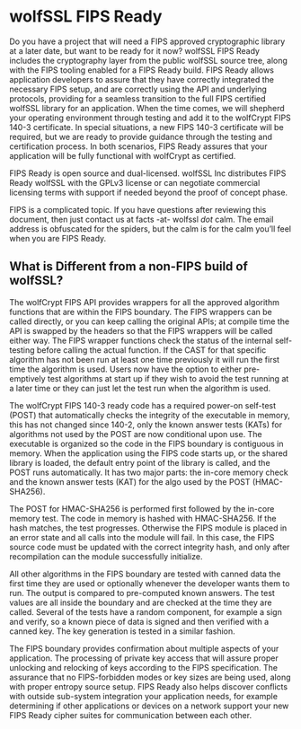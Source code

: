 # wolfSSL FIPS Ready

Do you have a project that will need a FIPS approved cryptographic library at 
a later date, but want to be ready for it now? wolfSSL FIPS Ready includes the 
cryptography layer from the public wolfSSL source tree, along with the FIPS 
tooling enabled for a FIPS Ready build. FIPS Ready allows application developers 
to assure that they have correctly integrated the necessary FIPS setup, and are 
correctly using the API and underlying protocols, providing for a seamless 
transition to the full FIPS certified wolfSSL library for an application. When 
the time comes, we will shepherd your operating environment through testing and 
add it to the wolfCrypt FIPS 140-3 certificate. In special situations, a new 
FIPS 140-3 certificate will be required, but we are ready to provide guidance 
through the testing and certification process. In both scenarios, FIPS Ready 
assures that your application will be fully functional with wolfCrypt as 
certified.

FIPS Ready is open source and dual-licensed. wolfSSL Inc distributes FIPS 
Ready wolfSSL with the GPLv3 license or can negotiate commercial licensing 
terms with support if needed beyond the proof of concept phase.

FIPS is a complicated topic. If you have questions after reviewing this 
document, then just contact us at facts -at- wolfssl  _dot_ calm. The email 
address is obfuscated for the spiders, but the calm is for the calm you’ll feel 
when you are FIPS Ready.

## What is Different from a non-FIPS build of wolfSSL? 

The wolfCrypt FIPS API provides wrappers for all the approved algorithm 
functions that are within the FIPS boundary. The FIPS wrappers can be called 
directly, or you can keep calling the original APIs; at compile time the API 
is swapped by the headers so that the FIPS wrappers will be called either way. 
The FIPS wrapper functions check the status of the internal self-testing before 
calling the actual function. If the CAST for that specific algorithm has not 
been run at least one time previously it will run the first time the algorithm 
is used. Users now have the option to either pre-emptively test algorithms at 
start up if they wish to avoid the test running at a later time or they can 
just let the test run when the algorithm is used.

The wolfCrypt FIPS 140-3 ready code has a required power-on self-test (POST) 
that automatically checks the integrity of the executable in memory, this has 
not changed since 140-2, only the known answer tests (KATs) for algorithms not 
used by the POST are now conditional upon use. The executable is organized so 
the code in the FIPS boundary is contiguous in memory. When the application 
using the FIPS code starts up, or the shared library is loaded, the default 
entry point of the library is called, and the POST runs automatically. It has 
two major parts: the in-core memory check and the known answer tests (KAT) for 
the algo used by the POST (HMAC-SHA256).

The POST for HMAC-SHA256 is performed first followed by the in-core memory 
test. The code in memory is hashed with HMAC-SHA256. If the hash matches, the 
test progresses. Otherwise the FIPS module is placed in an error state and all 
calls into the module will fail. In this case, the FIPS source code must be 
updated with the correct integrity hash, and only after recompilation can the 
module successfully initialize.

All other algorithms in the FIPS boundary are tested with canned data the 
first time they are used or optionally whenever the developer wants them to 
run. The output is compared to pre-computed known answers. The test values are 
all inside the boundary and are checked at the time they are called. Several of
the tests have a random component, for example a sign and verify, so a known 
piece of data is signed and then verified with a canned key. The key generation
is tested in a similar fashion.

The FIPS boundary provides confirmation about multiple aspects of your 
application. The processing of private key access that will assure proper 
unlocking and relocking of keys according to the FIPS specification. The 
assurance that no FIPS-forbidden modes or key sizes are being used, along with 
proper entropy source setup. FIPS Ready also helps discover conflicts with 
outside sub-system integration your application needs, for example determining 
if other applications or devices on a network support your new FIPS Ready 
cipher suites for communication between each other.


